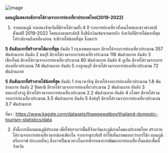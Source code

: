 ![image](https://github.com/Ranakorn/DADS/assets/159120853/f042ceaf-99b1-4d4c-a896-d9557ad4f0d5)

**แผนภูมิแสดงระดับรายได้รวมจากการท่องเที่ยวประเทศไทย(2019-2022)**


1. จากแผนภูมิ จะแสดงจังหวัดที่มีรายได้รวมทั้ง 4 ปี จากการท่องเที่ยวทั้งคนไทยและชาวต่างชาติ ตั้งแต่ปี 2019-2022 โดยแบ่งตามระดับสี ซึ่งสีน้ำเงินเข้มจะหมายถึง จังหวัดที่มีรายได้มากที่สุด ไล่ระดับจนถึงเหลืองอ่อน จะมีรายได้น้อยที่สุด
ซึ่งพบว่า

**5 อันดับแรกที่สร้างรายได้มากที่สุด**
  อันดับ 1 กรุงเทพมหานคร มีรายได้จากการท่องเที่ยวประมาณ 357 พันล้านบาท
  อันดับ 2 ชลบุรี มีรายได้รวมจากการท่องเที่ยวประมาณ 118 พันล้านบาท
  อันดับ 3 เชียงใหม่ มีรายได้รวมจากการท่องเที่ยวประมาณ 80 พันล้านบาท
  อันดับ 4 ภูเก็ต มีรายได้รวมจากการท่องเที่ยวประมาณ 74 พันล้านบาท
  อันดับ 5 กาญจนบุรี มีรายได้รวมจากการท่องเที่ยวประมาณ 72 พันล้านบาท

**5 อันดับแรกที่สร้างรายได้น้อยที่สุด**
  อันดับ 1 อำนาจเจริญ มีรายได้จากการท่องเที่ยวประมาณ 1.8 พันล้านบาท
  อันดับ 2 ปัตตานี มีรายได้รวมจากการท่องเที่ยวประมาณ 2 พันล้านบาท
  อันดับ 3 หนองบัวลำภู มีรายได้รวมจากการท่องเที่ยวประมาณ 2.2 พันล้านบาท
  อันดับ 4 ยโสธร มีรายได้รวมจากการท่องเที่ยวประมาณ 3.5 พันล้านบาท
  อันดับ 5 สิงห์บุรี มีรายได้รวมจากการท่องเที่ยวประมาณ 3.7 พันล้านบาท

ที่มา : https://www.kaggle.com/datasets/thaweewatboy/thailand-domestic-tourism-statistics/data

2. ทั้งนี้การเลือกแผนภูมิประเทศ เพื่อให้ทราบว่าพื้นที่จังหวัดและภูมิภาคใดของประเทศไทย สร้างรายได้รวมจากการท่องเที่ยวมากน้อยเพียงใด จากการดูระดับสี ทำให้เห็นภาพมากกว่าการใช้ก แผนภูมิ หรือกราฟ ประเภทอื่นๆ ซึ่งอาจเป็นเนวทางในการพิจารณาการพัฒนาการท่องเที่ยวในแต่ละพื้นที่จังหวัด
